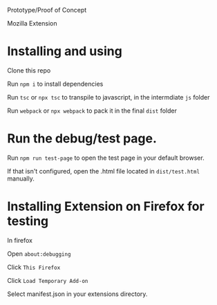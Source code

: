 Prototype/Proof of Concept

Mozilla Extension

# Installing and using

Clone this repo

Run `npm i` to install dependencies

Run `tsc` or `npx tsc` to transpile to javascript, in the intermdiate `js` folder

Run `webpack` or `npx webpack` to pack it in the final `dist` folder

# Run the debug/test page.

Run `npm run test-page` to open the test page in your default browser.

If that isn't configured, open the .html file located in `dist/test.html` manually.

# Installing Extension on Firefox for testing

In firefox

Open `about:debugging`

Click `This Firefox`

Click `Load Temporary Add-on`

Select manifest.json in your extensions directory.


